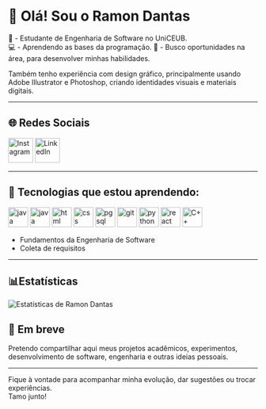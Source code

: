 # 👋 Olá! Sou o Ramon Dantas

📘 - Estudante de Engenharia de Software no UniCEUB.  
💻 - Aprendendo as bases da programação.
🫡 - Busco oportunidades na área, para desenvolver minhas habilidades.  

Também tenho experiência com design gráfico, principalmente usando Adobe Illustrator e Photoshop, criando identidades visuais e materiais digitais.

---
## 🌐 Redes Sociais

[<img src="https://img.icons8.com/?size=100&id=2CC23fgj7RmE&format=png&color=000000" alt="Instagram" width="50"/>](https://www.instagram.com/ramo0n.36/)
[<img src="https://img.icons8.com/?size=100&id=IrdQAThJ4UmV&format=png&color=000000" alt="LinkedIn" width="50"/>](https://www.linkedin.com/in/ramondantaspolicarpo/)

---

## 🔧 Tecnologias que estou aprendendo:
<img src="https://img.icons8.com/?size=100&id=13679&format=png&color=000000" alt="java" width="40"/> <img src="https://img.icons8.com/?size=100&id=108784&format=png&color=000000" alt="java script" width="40"/> <img src="https://img.icons8.com/?size=100&id=20909&format=png&color=000000" alt="html" width="40"/>
<img src="https://img.icons8.com/?size=100&id=21278&format=png&color=000000" alt="css" width="40"/> <img src="https://img.icons8.com/?size=100&id=JRnxU7ZWP4mi&format=png&color=000000" alt="pgsql" width="40"/> <img src="https://img.icons8.com/?size=100&id=20906&format=png&color=000000" alt="git" width="40"/>
<img src="https://img.icons8.com/?size=100&id=l75OEUJkPAk4&format=png&color=000000" alt="python" width="40"/> <img src="https://img.icons8.com/?size=100&id=asWSSTBrDlTW&format=png&color=000000" alt="react" width="40"/> <img src="https://cdn.jsdelivr.net/gh/devicons/devicon/icons/cplusplus/cplusplus-original.svg" alt="C++" width="40"/>
- Fundamentos da Engenharia de Software
- Coleta de requisitos

---

  ## 📊Estatísticas

![Estatísticas de Ramon Dantas](https://github-readme-stats.vercel.app/api?username=RamonDantasPolicarpo&show_icons=true&locale=pt-br&theme=dark)

## 📌 Em breve
Pretendo compartilhar aqui meus projetos acadêmicos, experimentos, desenvolvimento de software, engenharia e outras ideias pessoais.

---

Fique à vontade para acompanhar minha evolução, dar sugestões ou trocar experiências.  
Tamo junto!
